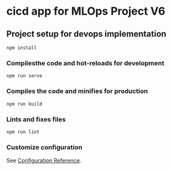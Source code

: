 # cicd app for MLOps Project V6

## Project setup for devops implementation
```
npm install
```

### Compilesthe code and hot-reloads for development
```
npm run serve
```

### Compiles the code and minifies for production
```
npm run build
```

### Lints and fixes files
```
npm run lint
```

### Customize configuration
See [Configuration Reference](https://cli.vuejs.org/config/).
